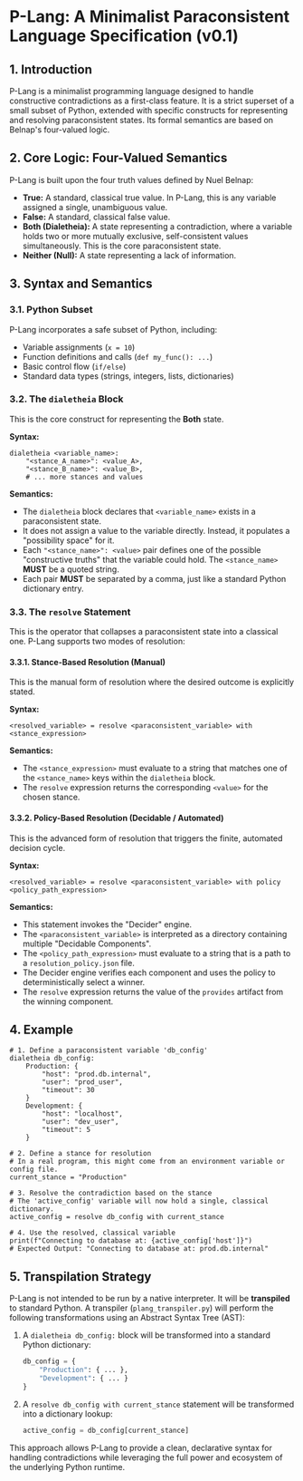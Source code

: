 # P-Lang: A Minimalist Paraconsistent Language Specification (v0.1)

## 1. Introduction

P-Lang is a minimalist programming language designed to handle constructive contradictions as a first-class feature. It is a strict superset of a small subset of Python, extended with specific constructs for representing and resolving paraconsistent states. Its formal semantics are based on Belnap's four-valued logic.

## 2. Core Logic: Four-Valued Semantics

P-Lang is built upon the four truth values defined by Nuel Belnap:

-   **True:** A standard, classical true value. In P-Lang, this is any variable assigned a single, unambiguous value.
-   **False:** A standard, classical false value.
-   **Both (Dialetheia):** A state representing a contradiction, where a variable holds two or more mutually exclusive, self-consistent values simultaneously. This is the core paraconsistent state.
-   **Neither (Null):** A state representing a lack of information.

## 3. Syntax and Semantics

### 3.1. Python Subset

P-Lang incorporates a safe subset of Python, including:
-   Variable assignments (`x = 10`)
-   Function definitions and calls (`def my_func(): ...`)
-   Basic control flow (`if/else`)
-   Standard data types (strings, integers, lists, dictionaries)

### 3.2. The `dialetheia` Block

This is the core construct for representing the **Both** state.

**Syntax:**
```plang
dialetheia <variable_name>:
    "<stance_A_name>": <value_A>,
    "<stance_B_name>": <value_B>,
    # ... more stances and values
```

**Semantics:**
-   The `dialetheia` block declares that `<variable_name>` exists in a paraconsistent state.
-   It does not assign a value to the variable directly. Instead, it populates a "possibility space" for it.
-   Each `"<stance_name>": <value>` pair defines one of the possible "constructive truths" that the variable could hold. The `<stance_name>` **MUST** be a quoted string.
-   Each pair **MUST** be separated by a comma, just like a standard Python dictionary entry.

### 3.3. The `resolve` Statement

This is the operator that collapses a paraconsistent state into a classical one. P-Lang supports two modes of resolution:

#### 3.3.1. Stance-Based Resolution (Manual)

This is the manual form of resolution where the desired outcome is explicitly stated.

**Syntax:**
```plang
<resolved_variable> = resolve <paraconsistent_variable> with <stance_expression>
```

**Semantics:**
-   The `<stance_expression>` must evaluate to a string that matches one of the `<stance_name>` keys within the `dialetheia` block.
-   The `resolve` expression returns the corresponding `<value>` for the chosen stance.

#### 3.3.2. Policy-Based Resolution (Decidable / Automated)

This is the advanced form of resolution that triggers the finite, automated decision cycle.

**Syntax:**
```plang
<resolved_variable> = resolve <paraconsistent_variable> with policy <policy_path_expression>
```

**Semantics:**
-   This statement invokes the "Decider" engine.
-   The `<paraconsistent_variable>` is interpreted as a directory containing multiple "Decidable Components".
-   The `<policy_path_expression>` must evaluate to a string that is a path to a `resolution_policy.json` file.
-   The Decider engine verifies each component and uses the policy to deterministically select a winner.
-   The `resolve` expression returns the value of the `provides` artifact from the winning component.

## 4. Example

```plang
# 1. Define a paraconsistent variable 'db_config'
dialetheia db_config:
    Production: {
        "host": "prod.db.internal",
        "user": "prod_user",
        "timeout": 30
    }
    Development: {
        "host": "localhost",
        "user": "dev_user",
        "timeout": 5
    }

# 2. Define a stance for resolution
# In a real program, this might come from an environment variable or config file.
current_stance = "Production"

# 3. Resolve the contradiction based on the stance
# The 'active_config' variable will now hold a single, classical dictionary.
active_config = resolve db_config with current_stance

# 4. Use the resolved, classical variable
print(f"Connecting to database at: {active_config['host']}")
# Expected Output: "Connecting to database at: prod.db.internal"
```

## 5. Transpilation Strategy

P-Lang is not intended to be run by a native interpreter. It will be **transpiled** to standard Python. A transpiler (`plang_transpiler.py`) will perform the following transformations using an Abstract Syntax Tree (AST):

1.  A `dialetheia db_config:` block will be transformed into a standard Python dictionary:
    ```python
    db_config = {
        "Production": { ... },
        "Development": { ... }
    }
    ```
2.  A `resolve db_config with current_stance` statement will be transformed into a dictionary lookup:
    ```python
    active_config = db_config[current_stance]
    ```

This approach allows P-Lang to provide a clean, declarative syntax for handling contradictions while leveraging the full power and ecosystem of the underlying Python runtime.